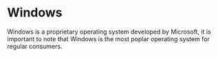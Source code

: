 # Windows
Windows is a proprietary operating system developed by Microsoft, it is important to note that Windows is the most poplar operating system for regular consumers.
